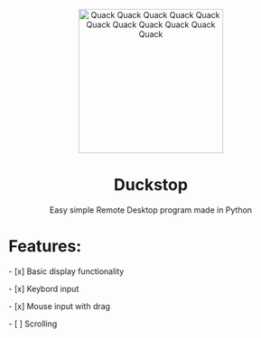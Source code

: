 <p align="center">
  <img src="https://raw.githubusercontent.com/aarongamingdev/duckstop/refs/heads/main/logo.png" alt="Quack Quack Quack Quack Quack Quack Quack Quack Quack Quack Quack " width="256" height="256">
</p>
<h1 align="center">Duckstop</h1>
<p align="center">Easy simple Remote Desktop program made in Python</p>

<h1>Features:</h1>
- [x] Basic display functionality
<p></p>
- [x] Keybord input
<p></p>
- [x] Mouse input with drag
<p></p>
- [ ] Scrolling
<p></p>

